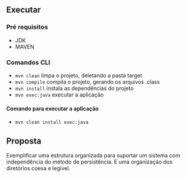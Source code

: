 ## Executar
### Pré requisitos
- JDK
- MAVEN

### Comandos CLI
- `mvn clean` limpa o projeto, deletando a pasta target
- `mvn compile` compila o projeto, gerando os arquivos .class
- `mvn install` instala as dependências do projeto
- `mvn exec:java` executar a aplicação

#### Comando para executar a aplicação
- `mvn clean install exec:java`

## Proposta
Exemplificar uma estrutura organizada para suportar um sistema com independência do método de persistência. E uma organização dos diretórios coesa e legivel.

